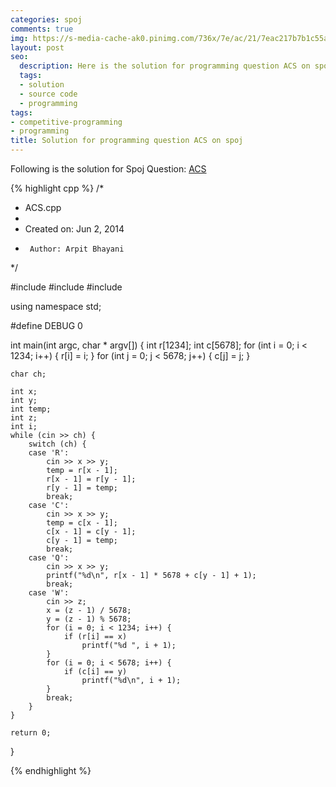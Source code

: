 ```yaml
---
categories: spoj
comments: true
img: https://s-media-cache-ak0.pinimg.com/736x/7e/ac/21/7eac217b7b1c55ab7fd56758e4e181be.jpg
layout: post
seo:
  description: Here is the solution for programming question ACS on spoj
  tags:
  - solution
  - source code
  - programming
tags:
- competitive-programming
- programming
title: Solution for programming question ACS on spoj
---
```


Following is the solution for Spoj Question: [ACS](http://www.spoj.com/problems/ACS/)

{% highlight cpp %}
/*
 * ACS.cpp
 *
 *  Created on: Jun 2, 2014
 *      Author: Arpit Bhayani
 */

#include <cstdio>
#include <cstdlib>
#include <iostream>

using namespace std;

#define DEBUG 0

int main(int argc, char * argv[]) {
	int r[1234];
	int c[5678];
	for (int i = 0; i < 1234; i++) {
		r[i] = i;
	}
	for (int j = 0; j < 5678; j++) {
		c[j] = j;
	}

	char ch;

	int x;
	int y;
	int temp;
	int z;
	int i;
	while (cin >> ch) {
		switch (ch) {
		case 'R':
			cin >> x >> y;
			temp = r[x - 1];
			r[x - 1] = r[y - 1];
			r[y - 1] = temp;
			break;
		case 'C':
			cin >> x >> y;
			temp = c[x - 1];
			c[x - 1] = c[y - 1];
			c[y - 1] = temp;
			break;
		case 'Q':
			cin >> x >> y;
			printf("%d\n", r[x - 1] * 5678 + c[y - 1] + 1);
			break;
		case 'W':
			cin >> z;
			x = (z - 1) / 5678;
			y = (z - 1) % 5678;
			for (i = 0; i < 1234; i++) {
				if (r[i] == x)
					printf("%d ", i + 1);
			}
			for (i = 0; i < 5678; i++) {
				if (c[i] == y)
					printf("%d\n", i + 1);
			}
			break;
		}
	}

	return 0;
}

{% endhighlight %}